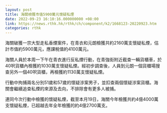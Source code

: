 ```yaml
---
layout: post
title: 海關檢獲市值5900萬元懷疑私煙
date: 2022-09-23 16:10:16.000000000 +08:00
link: https://news.rthk.hk/rthk/ch/component/k2/1668123-20220923.htm
categories: rthk
---
```


海關破獲一宗大型走私香煙案件，在青衣和元朗檢獲共約2160萬支懷疑私煙，估計市值約5900萬元，應課稅值約4100萬元。

海關人員於本周一下午在青衣進行反私煙行動，在青強街附近截查一輛貨櫃車，於40呎貨櫃內檢獲約1030萬支懷疑私煙。經初步調查後，人員到元朗一個貨櫃場搜查另外一個40呎貨櫃，再檢獲約1130萬支懷疑私煙。
 
行動中拘捕兩名分別51歲和57歲的懷疑涉案男子，並扣查兩個懷疑涉案貨櫃。海關會繼續追查私煙的來源及去向，不排除會有更多人被捕。

連同今次行動中檢獲的懷疑私煙，截至本月19日，海關今年檢獲共約4億4000萬支懷疑私煙，已超越去年全年檢獲的約4億2700萬支。
